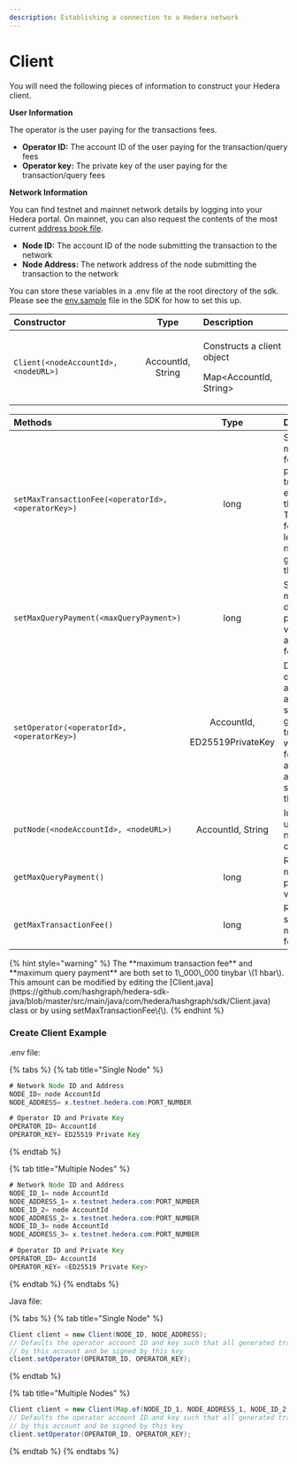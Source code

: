 ```yaml
---
description: Establishing a connection to a Hedera network
---
```


# Client

You will need the following pieces of information to construct your Hedera client. 

**User Information**

The operator is the user paying for the transactions fees.  

* **Operator ID:** The account ID of the user paying for the transaction/query fees
* **Operator key:** The private key of the user paying for the transaction/query fees

**Network Information**

You can find testnet and mainnet network details by logging into your Hedera portal. On mainnet, you can also request the contents of the most current [address book file](addressbook.md).

* **Node ID:** The account ID of the node submitting the transaction to the network
* **Node Address:** The network address of the node submitting the transaction to the network

You can store these variables in a .env file at the root directory of the sdk. Please see the [env.sample](https://github.com/hashgraph/hedera-sdk-java/blob/master/.env.sample) file in the SDK for how to set this up.

<table>
  <thead>
    <tr>
      <th style="text-align:left">Constructor</th>
      <th style="text-align:center">Type</th>
      <th style="text-align:left">Description</th>
    </tr>
  </thead>
  <tbody>
    <tr>
      <td style="text-align:left"><code>Client(&lt;nodeAccountId&gt;, &lt;nodeURL&gt;)</code>
      </td>
      <td style="text-align:center">AccountId, String</td>
      <td style="text-align:left">
        <p>Constructs a client object</p>
        <p>Map&lt;AccountId, String&gt;</p>
      </td>
    </tr>
  </tbody>
</table><table>
  <thead>
    <tr>
      <th style="text-align:left">Methods</th>
      <th style="text-align:center">Type</th>
      <th style="text-align:left">Description</th>
    </tr>
  </thead>
  <tbody>
    <tr>
      <td style="text-align:left"><code>setMaxTransactionFee(&lt;operatorId&gt;, &lt;operatorKey&gt;)</code>
      </td>
      <td style="text-align:center">long</td>
      <td style="text-align:left">Set the maximum fee to be paid for transactions executed by this client.
        The actual fee may be less, but will never be greater than this value.</td>
    </tr>
    <tr>
      <td style="text-align:left"><code>setMaxQueryPayment(&lt;maxQueryPayment&gt;)</code>
      </td>
      <td style="text-align:center">long</td>
      <td style="text-align:left">Set the maximum default payment value allowable for queries.</td>
    </tr>
    <tr>
      <td style="text-align:left"><code>setOperator(&lt;operatorId&gt;, &lt;operatorKey&gt;)</code>
      </td>
      <td style="text-align:center">
        <p>AccountId,</p>
        <p>ED25519PrivateKey</p>
      </td>
      <td style="text-align:left">Defaults the operator account ID and key such that all generated transactions
        will be paid for by this account Id and and signed by this key</td>
    </tr>
    <tr>
      <td style="text-align:left"><code>putNode(&lt;nodeAccountId&gt;, &lt;nodeURL&gt;)</code>
      </td>
      <td style="text-align:center">AccountId, String</td>
      <td style="text-align:left">Insert or update a node in the client</td>
    </tr>
    <tr>
      <td style="text-align:left"><code>getMaxQueryPayment()</code>
      </td>
      <td style="text-align:center">long</td>
      <td style="text-align:left">Returns the maximum payment value</td>
    </tr>
    <tr>
      <td style="text-align:left"><code>getMaxTransactionFee()</code>
      </td>
      <td style="text-align:center">long</td>
      <td style="text-align:left">Returns the set maximum fee</td>
    </tr>
  </tbody>
</table>{% hint style="warning" %}
The **maximum transaction fee** and **maximum query payment** are both set to 1\_000\_000 tinybar \(1 hbar\).  This amount can be modified by editing the [Client.java](https://github.com/hashgraph/hedera-sdk-java/blob/master/src/main/java/com/hedera/hashgraph/sdk/Client.java) class or by using setMaxTransactionFee\(\). 
{% endhint %}

### Create Client Example

 .env file:

{% tabs %}
{% tab title="Single Node" %}
```java
# Network Node ID and Address
NODE_ID= node AccountId
NODE_ADDRESS= x.testnet.hedera.com:PORT_NUMBER

# Operator ID and Private Key
OPERATOR_ID= AccountId
OPERATOR_KEY= ED25519 Private Key
```
{% endtab %}

{% tab title="Multiple Nodes" %}
```java
# Network Node ID and Address
NODE_ID_1= node AccountId
NODE_ADDRESS_1= x.testnet.hedera.com:PORT_NUMBER
NODE_ID_2= node AccountId
NODE_ADDRESS_2= x.testnet.hedera.com:PORT_NUMBER
NODE_ID_3= node AccountId
NODE_ADDRESS_3= x.testnet.hedera.com:PORT_NUMBER

# Operator ID and Private Key
OPERATOR_ID= AccountId
OPERATOR_KEY= <ED25519 Private Key>
```
{% endtab %}
{% endtabs %}

Java file:

{% tabs %}
{% tab title="Single Node" %}
```java
Client client = new Client(NODE_ID, NODE_ADDRESS);
// Defaults the operator account ID and key such that all generated transactions will be paid for
// by this account and be signed by this key
client.setOperator(OPERATOR_ID, OPERATOR_KEY);
```
{% endtab %}

{% tab title="Multiple Nodes" %}
```java
Client client = new Client(Map.of(NODE_ID_1, NODE_ADDRESS_1, NODE_ID_2, NODE_ADDRESS_2, NODE_ID_3, NODE_ADDRESS_3));
// Defaults the operator account ID and key such that all generated transactions will be paid for
// by this account and be signed by this key
client.setOperator(OPERATOR_ID, OPERATOR_KEY);
```
{% endtab %}
{% endtabs %}

